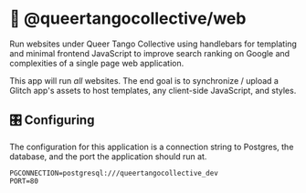# 💃 @queertangocollective/web

Run websites under Queer Tango Collective using handlebars for templating and minimal frontend JavaScript to improve search ranking on Google and complexities of a single page web application.

This app will run _all_ websites. The end goal is to synchronize / upload a Glitch app's assets to host templates, any client-side JavaScript, and styles.

## 🎛 Configuring

The configuration for this application is a connection string to Postgres, the database, and the port the application should run at.

```
PGCONNECTION=postgresql:///queertangocollective_dev
PORT=80
```